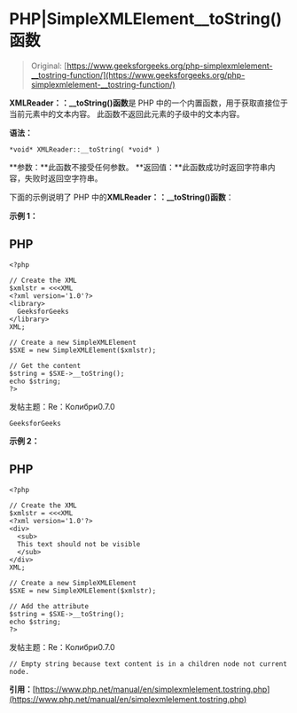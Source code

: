 # PHP|SimpleXMLElement__toString()函数

> Original: [https://www.geeksforgeeks.org/php-simplexmlelement-__tostring-function/](https://www.geeksforgeeks.org/php-simplexmlelement-__tostring-function/)

**XMLReader：：__toString()函数**是 PHP 中的一个内置函数，用于获取直接位于当前元素中的文本内容。 此函数不返回此元素的子级中的文本内容。

**语法：**

```
*void* XMLReader::__toString( *void* )
```

**参数：**此函数不接受任何参数。
**返回值：**此函数成功时返回字符串内容，失败时返回空字符串。

下面的示例说明了 PHP 中的**XMLReader：：__toString()函数**：

**示例 1：**

## PHP

```
<?php

// Create the XML
$xmlstr = <<<XML
<?xml version='1.0'?>
<library>
  GeeksforGeeks
</library>
XML;

// Create a new SimpleXMLElement
$SXE = new SimpleXMLElement($xmlstr);

// Get the content
$string = $SXE->__toString();
echo $string;
?>
```

发帖主题：Re：Колибри0.7.0

```
GeeksforGeeks
```

**示例 2：**

## PHP

```
<?php

// Create the XML
$xmlstr = <<<XML
<?xml version='1.0'?>
<div>
  <sub>
  This text should not be visible
  </sub>
</div>
XML;

// Create a new SimpleXMLElement
$SXE = new SimpleXMLElement($xmlstr);

// Add the attribute
$string = $SXE->__toString();
echo $string;
?>
```

发帖主题：Re：Колибри0.7.0

```
// Empty string because text content is in a children node not current node.
```

**引用：**[https://www.php.net/manual/en/simplexmlelement.tostring.php](https://www.php.net/manual/en/simplexmlelement.tostring.php)